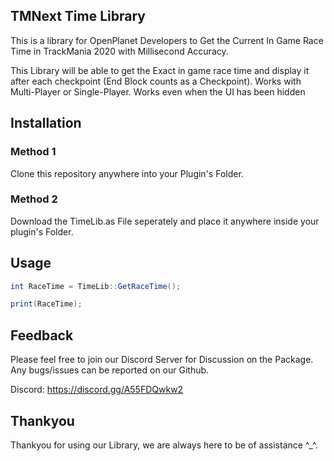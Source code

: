 ## TMNext Time Library

This is a library for OpenPlanet Developers to Get the Current In Game Race Time in TrackMania 2020 with Millisecond Accuracy. <br/>

This Library will be able to get the Exact in game race time and display it after each checkpoint (End Block counts as a Checkpoint).
Works with Multi-Player or Single-Player.
Works even when the UI has been hidden<br/>


## Installation
### Method 1

Clone this repository anywhere into your Plugin's Folder.<br/>
### Method 2

Download the TimeLib.as File seperately and place it anywhere inside your plugin's Folder. <br/>


## Usage
```as
int RaceTime = TimeLib::GetRaceTime();

print(RaceTime);
```


## Feedback
Please feel free to join our Discord Server for Discussion on the Package. <br/>
Any bugs/issues can be reported on our Github. <br/>

Discord: https://discord.gg/A55FDQwkw2 <br/>


## Thankyou
Thankyou for using our Library, we are always here to be of assistance ^_^. <br/>